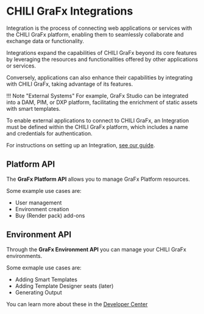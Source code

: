 # CHILI GraFx Integrations


Integration is the process of connecting web applications or services with the CHILI GraFx platform, enabling them to seamlessly collaborate and exchange data or functionality.

Integrations expand the capabilities of CHILI GraFx beyond its core features by leveraging the resources and functionalities offered by other applications or services.

Conversely, applications can also enhance their capabilities by integrating with CHILI GraFx, taking advantage of its features. 

!!! Note "External Systems"
	For example, GraFx Studio can be integrated into a DAM, PIM, or DXP platform, facilitating the enrichment of static assets with smart templates. 
	
To enable external applications to connect to CHILI GraFx, an Integration must be defined within the CHILI GraFx platform, which includes a name and credentials for authentication. 

For instructions on setting up an Integration, [see our guide](../../../GraFx-Developers/overview/).

## Platform API

The **GraFx Platform API** allows you to manage GraFx Platform resources.

Some example use cases are:

- User management
- Environment creation
- Buy (Render pack) add-ons


## Environment API

Through the **GraFx Environment API** you can manage your CHILI GraFx environments.

Some exmaple use cases are:

- Adding Smart Templates
- Adding Template Designer seats (later)
- Generating Output

You can learn more about these in the [Developer Center](../../../GraFx-Developers/overview/)